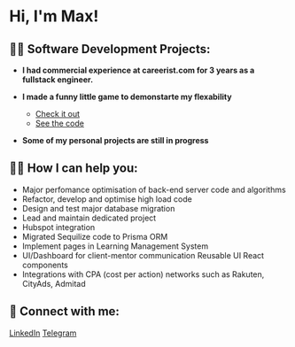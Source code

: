 <h1>Hi, I'm Max!</h1>

<h2>👨‍💻 Software Development Projects:</h2>

- <b>I had commercial experience at careerist.com for 3 years as a fullstack engineer.</b>

- <b>I made a funny little game to demonstarte my flexability</b>
  - [Check it out](https://maximkaygorodov.github.io/BouncyBalls/)
  - [See the code ](https://github.com/MaximKaygorodov/BouncyBalls)

- <b>Some of my personal projects are still in progress</b>

 
<h2>👨‍💼 How I can help you:</h2>

- Major perfomance optimisation of back-end server code and algorithms
- Refactor, develop and optimise high load code
- Design and test major database migration
- Lead and maintain dedicated project
- Hubspot integration
- Migrated Sequilize code to Prisma ORM
- Implement pages in Learning Management System
- UI/Dashboard for client-mentor communication Reusable UI React components
- Integrations with CPA (cost per action) networks such as Rakuten, CityAds, Admitad

<h2> 🤳 Connect with me:</h2>



<a href="https://www.linkedin.com/in/maxim-kaygorodov-9b2b341b3">LinkedIn</a> <a href="https://t.me/Makosok">Telegram</a>

<!--
**joshmadakor1/joshmadakor1** is a ✨ _special_ ✨ repository because its `README.md` (this file) appears on your GitHub profile.

Here are some ideas to get you started:

- 🔭 I’m currently working on ...
- 🌱 I’m currently learning ...
- 👯 I’m looking to collaborate on ...
- 🤔 I’m looking for help with ...
- 💬 Ask me about ...
- 📫 How to reach me: ...
- 😄 Pronouns: ...
- ⚡ Fun fact: ...
-->
